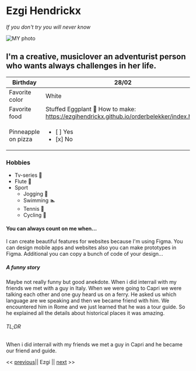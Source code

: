 
# Ezgi Hendrickx

*If you don't try you will never know* 

![MY photo](/myphoto.jpg)

## I'm a creative, musiclover an adventurist person who wants always challenges in her life.

Birthday    | 28/02
------------| -------------
Favorite color|  White
Favorite food | Stuffed Eggplant :eggplant: How to make: https://ezgihendrickx.github.io/orderbelekker/index.html
Pinneapple on pizza|<ul><li>[ ] Yes</li><li>[x] No</li></ul>

### Hobbies 

 - Tv-series :movie_camera:
 - Flute :musical_score:
 - Sport
    - Jogging  :runner:
    - Swimming :swimmer:
    - Tennis   :tennis:
    - Cycling  :bicyclist:
>

#### You can always count on me when... 

I can create beautiful features for websites because I'm using Figma. You can design mobile apps and websites also you can make prototypes in Figma. Additional you can copy a bunch of code of your design...

##### A funny story 
Maybe not really funny but good anekdote.
When i did interrail with my friends we met with a guy in Italy. When we were going to Capri we were talking each other and one guy heard us on a ferry. He asked us which language are we speaking and then we became friend with him. We encountered him in Rome and we just learned that he was a tour guide. So he explained all the details about historical places it was amazing. 

###### TL;DR 

When i did interrail with my friends we met a guy in Capri and he became our friend and guide.

<< [previous](https://github.com/DriesDD/markdown-challenge/blob/master/README.md)|| Ezgi || [next](https://github.com/fawadrafique/markdown-challenge/blob/master/README.md) >>

